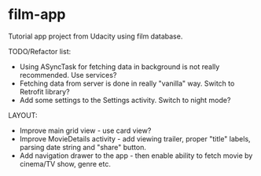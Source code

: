 # film-app
Tutorial app project from Udacity using film database.

TODO/Refactor list:

- Using ASyncTask for fetching data in background is not really recommended. Use services?
- Fetching data from server is done in really "vanilla" way. Switch to Retrofit library?
- Add some settings to the Settings activity. Switch to night mode?

LAYOUT:
- Improve main grid view - use card view?
- Improve MovieDetails activity - add viewing trailer, proper "title" labels, parsing date string and "share" button.
- Add navigation drawer to the app - then enable ability to fetch movie by cinema/TV show, genre etc.
